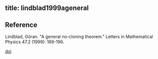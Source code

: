 title: lindblad1999ageneral 
---

## Reference

Lindblad, Göran. "A general no-cloning theorem." Letters in Mathematical Physics 47.2 (1999): 189-196.

[doi](https://doi.org/10.1023/A:1007581027660)
